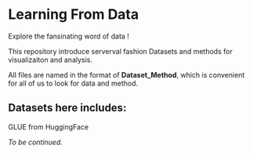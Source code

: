 # Learning From Data
Explore the fansinating word of data !

This repository introduce serverval fashion Datasets and methods for visualizaiton and analysis.

All files are named in the format of **Dataset_Method**, which is convenient for all of us to look for data and method.

## Datasets here includes:

GLUE from HuggingFace

_To be continued._
